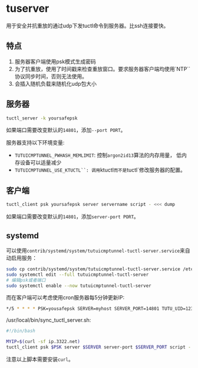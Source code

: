 # tuserver

用于安全并抗重放的通过udp下发tuctl命令到服务器。比ssh连接要快。

## 特点

1. 服务器客户端使用psk模式生成密码
2. 为了抗重放，使用了时间戳来检查重放窗口。要求服务器客户端均使用`NTP``协议同步时间，否则无法使用。
3. 会插入随机负载来随机化udp包大小

## 服务器

```sh
tuctl_server -k yoursafepsk
```

如果端口需要改变默认的`14801`，添加`--port PORT`。

服务器支持以下环境变量:

- `TUTUICMPTUNNEL_PWHASH_MEMLIMIT`: 控制`argon2id13`算法的内存用量， 低内存设备可以适量减少
- `TUTUICMPTUNNEL_USE_KTUCTL``: 调用`ktuctl`而不是`tuctl`修改服务器的配置。

## 客户端 

```sh
tuctl_client psk yoursafepsk server servername script - <<< dump
```

如果端口需要改变默认的`14801`，添加`server-port PORT`。

## systemd

可以使用`contrib/systemd/system/tutuicmptunnel-tuctl-server.service`来自动启用服务：

```sh
sudo cp contrib/systemd/system/tutuicmptunnel-tuctl-server.service /etc/systemd/system/
sudo systemctl edit --full tutuicmptunnel-tuctl-server
# 编辑psk或者端口
sudo systemctl enable --now tutuicmptunnel-tuctl-server
```

而在客户端可以考虑使用cron服务器每5分钟更新IP:

```sh
*/5 * * * * PSK=yousafepsk SERVER=myhost SERVER_PORT=14801 TUTU_UID=123 COMMENT=laptop /usr/local/bin/sync_tuctl_server.sh
```

/usr/local/bin/sync_tuctl_server.sh:
```sh
#!/bin/bash

MYIP=$(curl -sf ip.3322.net)
tuctl_client psk $PSK server $SERVER server-port $SERVER_PORT script - <<< "add $TUTU_UID comment $COMMENT address $MYIP PORT=3322"
```

注意以上脚本需要安装`curl`。
